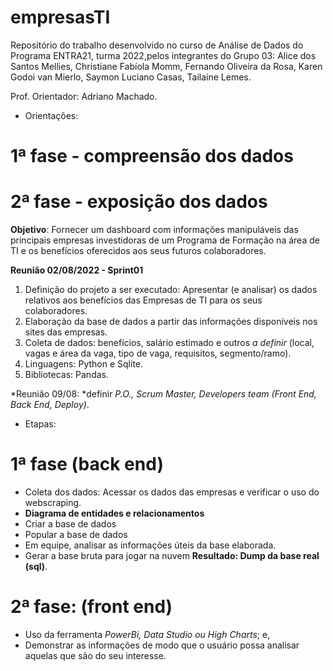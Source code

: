 # empresasTI
Repositório do trabalho desenvolvido no curso de Análise de Dados do Programa ENTRA21, turma 2022,pelos integrantes do Grupo 03: 
Alice dos Santos Mellies, Christiane Fabíola Momm, Fernando Oliveira da Rosa, Karen Godoi van Mierlo, Saymon Luciano Casas, Tailaine Lemes.

Prof. Orientador: Adriano Machado.
- Orientações:
# 1ª fase - compreensão dos dados
# 2ª fase - exposição dos dados

**Objetivo**: Fornecer um dashboard com informações manipuláveis das principais empresas investidoras de um Programa de Formação na área de TI e os benefícios oferecidos aos seus futuros colaboradores.

**Reunião 02/08/2022 - Sprint01**
1) Definição do projeto a ser executado: Apresentar (e analisar) os dados relativos aos benefícios das Empresas de TI para os seus colaboradores.
2) Elaboração da base de dados a partir das informações disponíveis nos sites das empresas.
3) Coleta de dados: benefícios, salário estimado e outros *a definir* (local, vagas e área da vaga, tipo de vaga, requisitos, segmento/ramo).
4) Linguagens: Python e Sqlite.
5) Bibliotecas: Pandas.

*Reunião 09/08: *definir *P.O., Scrum Master, Developers team (Front End, Back End, Deploy)*.
- Etapas:
# 1ª fase (back end)
- Coleta dos dados: Acessar os dados das empresas e verificar o uso do webscraping.
- **Diagrama de entidades e relacionamentos**
- Criar a base de dados 
- Popular a base de dados
- Em equipe, analisar as informações úteis da base elaborada.
- Gerar a base bruta para jogar na nuvem
**Resultado: Dump da base real (sql)**.

# 2ª fase: (front end)
- Uso da ferramenta *PowerBi, Data Studio ou High Charts*; e, 
- Demonstrar as informações de modo que o usuário possa analisar aquelas que são do seu interesse.
